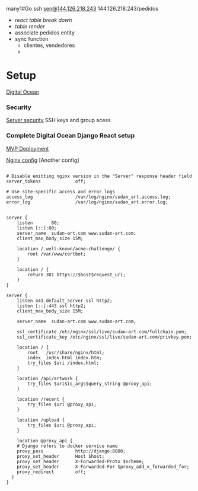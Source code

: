 many1#Go
ssh sen@144.126.218.243
144.126.218.243/pedidos

<!-- todo -->
- _react table break down_
- _table render_
- associate pedidos entity
- sync function
    - clientes, vendedores
    -  


# Setup
[Digital Ocean ]( https://www.digitalocean.com/community/tutorials/how-to-set-up-django-with-postgres-nginx-and-gunicorn-on-ubuntu-16-04#create-and-configure-a-new-django-project)


### Security
[Server security](https://www.digitalocean.com/community/tutorials/initial-server-setup-with-ubuntu-16-04)
SSH keys and group acess

### Complete Digital Ocean Django React setup
[MVP Deployment](https://medium.com/geekculture/deploy-a-mvp-django-react-web-application-to-digital-ocean-1a35a4359a5b)

[Nginx config](https://stackoverflow.com/questions/65124421/deploy-both-django-and-react-on-cloud-using-nginx)
[Another config]
```

# Disable emitting nginx version in the "Server" response header field
server_tokens             off;

# Use site-specific access and error logs
access_log                /var/log/nginx/sudan_art.access.log;
error_log                 /var/log/nginx/sudan_art.error.log;


server {
    listen       80;
    listen [::]:80;
    server_name  sudan-art.com www.sudan-art.com;
    client_max_body_size 15M;

    location /.well-known/acme-challenge/ {
        root /var/www/certbot;
    }

    location / {
        return 301 https://$host$request_uri;
    }
}

server {
    listen 443 default_server ssl http2;
    listen [::]:443 ssl http2;
    client_max_body_size 15M;

    server_name  sudan-art.com www.sudan-art.com;

    ssl_certificate /etc/nginx/ssl/live/sudan-art.com/fullchain.pem;
    ssl_certificate_key /etc/nginx/ssl/live/sudan-art.com/privkey.pem;

    location / {
        root   /usr/share/nginx/html;
        index  index.html index.htm;
        try_files $uri /index.html;
    }

    location /api/artwork {
        try_files $uri$is_args$query_string @proxy_api;
    }

    location /recent {
        try_files $uri @proxy_api;
    }

    location /upload {
        try_files $uri @proxy_api;
    }

    location @proxy_api {
    # Django refers to docker service name
    proxy_pass            http://django:8000;
    proxy_set_header      Host $host;
    proxy_set_header      X-Forwarded-Proto $scheme;
    proxy_set_header      X-Forwarded-For $proxy_add_x_forwarded_for;
    proxy_redirect        off;
  }
}
```